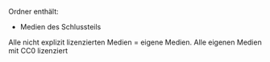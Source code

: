 Ordner enthält:

* Medien des Schlussteils

Alle nicht explizit lizenzierten Medien = eigene Medien.
Alle eigenen Medien mit CC0 lizenziert